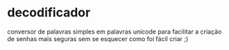 # decodificador
conversor de palavras simples em palavras unicode para facilitar a criação de senhas mais seguras sem se esquecer como foi fácil criar ;)

